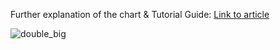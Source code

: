 Further explanation of the chart & Tutorial Guide: [Link to article](https://thef5.substack.com/p/how-to-get-2-man-lineup-data)

![double_big](https://github.com/user-attachments/assets/ad5d4b78-9c03-4de1-84b8-4bc701088725)
